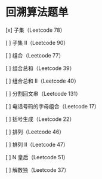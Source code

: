 # 回溯算法题单

[x] 子集（Leetcode 78）

[ ] 子集 II（Leetcode 90）

[ ] 组合（Leetcode 77）

[ ] 组合总和（Leetcode 39）

[ ] 组合总和 II（Leetcode 40）

[ ] 分割回文串（Leetcode 131）

[ ] 电话号码的字母组合（Leetcode 17）

[ ] 括号生成（Leetcode 22）

[ ] 排列（Leetcode 46）

[ ] 排列 II（Leetcode 47）

[ ] N 皇后（Leetcode 51）

[ ] 解数独（Leetcode 37）